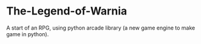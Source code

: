 # The-Legend-of-Warnia
A start of an RPG, using python arcade library (a new game engine to make game in python).  
